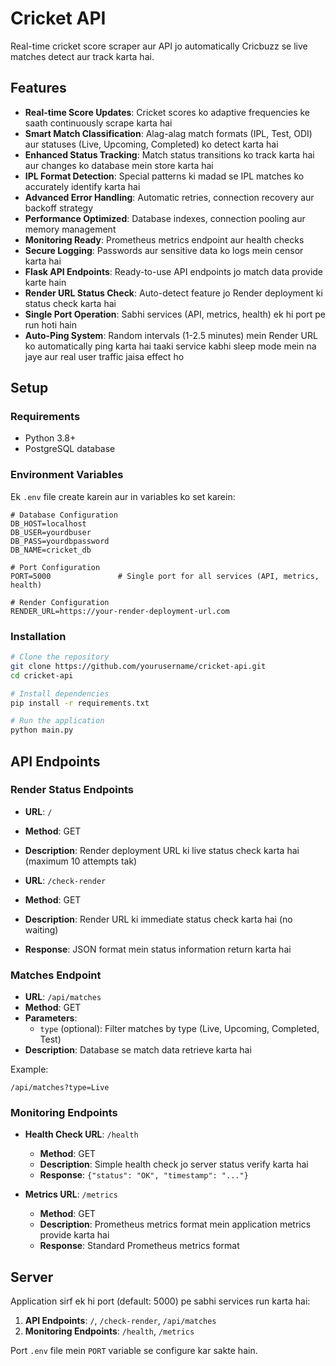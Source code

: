 # Cricket API

Real-time cricket score scraper aur API jo automatically Cricbuzz se live matches detect aur track karta hai.


## Features

- **Real-time Score Updates**: Cricket scores ko adaptive frequencies ke saath continuously scrape karta hai
- **Smart Match Classification**: Alag-alag match formats (IPL, Test, ODI) aur statuses (Live, Upcoming, Completed) ko detect karta hai
- **Enhanced Status Tracking**: Match status transitions ko track karta hai aur changes ko database mein store karta hai
- **IPL Format Detection**: Special patterns ki madad se IPL matches ko accurately identify karta hai
- **Advanced Error Handling**: Automatic retries, connection recovery aur backoff strategy
- **Performance Optimized**: Database indexes, connection pooling aur memory management
- **Monitoring Ready**: Prometheus metrics endpoint aur health checks
- **Secure Logging**: Passwords aur sensitive data ko logs mein censor karta hai
- **Flask API Endpoints**: Ready-to-use API endpoints jo match data provide karte hain
- **Render URL Status Check**: Auto-detect feature jo Render deployment ki status check karta hai
- **Single Port Operation**: Sabhi services (API, metrics, health) ek hi port pe run hoti hain
- **Auto-Ping System**: Random intervals (1-2.5 minutes) mein Render URL ko automatically ping karta hai taaki service kabhi sleep mode mein na jaye aur real user traffic jaisa effect ho


## Setup

### Requirements

- Python 3.8+
- PostgreSQL database

### Environment Variables

Ek `.env` file create karein aur in variables ko set karein:

```
# Database Configuration
DB_HOST=localhost
DB_USER=yourdbuser
DB_PASS=yourdbpassword
DB_NAME=cricket_db

# Port Configuration
PORT=5000               # Single port for all services (API, metrics, health)

# Render Configuration
RENDER_URL=https://your-render-deployment-url.com
```

### Installation

```bash
# Clone the repository
git clone https://github.com/yourusername/cricket-api.git
cd cricket-api

# Install dependencies
pip install -r requirements.txt

# Run the application
python main.py
```

## API Endpoints

### Render Status Endpoints
- **URL**: `/`
- **Method**: GET
- **Description**: Render deployment URL ki live status check karta hai (maximum 10 attempts tak)

- **URL**: `/check-render`
- **Method**: GET 
- **Description**: Render URL ki immediate status check karta hai (no waiting)
- **Response**: JSON format mein status information return karta hai

### Matches Endpoint
- **URL**: `/api/matches`
- **Method**: GET
- **Parameters**: 
  - `type` (optional): Filter matches by type (Live, Upcoming, Completed, Test)
- **Description**: Database se match data retrieve karta hai

Example:
```
/api/matches?type=Live
```

### Monitoring Endpoints

- **Health Check URL**: `/health`
  - **Method**: GET
  - **Description**: Simple health check jo server status verify karta hai
  - **Response**: `{"status": "OK", "timestamp": "..."}`

- **Metrics URL**: `/metrics`
  - **Method**: GET
  - **Description**: Prometheus metrics format mein application metrics provide karta hai
  - **Response**: Standard Prometheus metrics format

## Server

Application sirf ek hi port (default: 5000) pe sabhi services run karta hai:

1. **API Endpoints**: `/`, `/check-render`, `/api/matches`
2. **Monitoring Endpoints**: `/health`, `/metrics`

Port `.env` file mein `PORT` variable se configure kar sakte hain.

